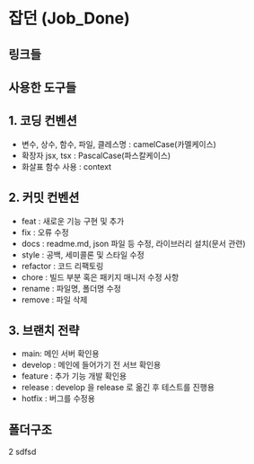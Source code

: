# 잡던 (Job_Done)

## 링크들

## 사용한 도구들

## 1. 코딩 컨벤션

- 변수, 상수, 함수, 파일, 클레스명
  : camelCase(카멜케이스)
- 확장자 jsx, tsx
  : PascalCase(파스칼케이스)
- 화살표 함수 사용
  : context

## 2. 커밋 컨벤션

- feat : 새로운 기능 구현 및 추가
- fix : 오류 수정
- docs : readme.md, json 파일 등 수정, 라이브러리 설치(문서 관련)
- style : 공백, 세미콜론 및 스타일 수정
- refactor : 코드 리팩토링
- chore : 빌드 부분 혹은 패키지 매니저 수정 사항
- rename : 파일명, 폴더명 수정
- remove : 파일 삭제

## 3. 브랜치 전략

- main: 메인 서버 확인용
- develop : 메인에 들어가기 전 서브 확인용
- feature : 추가 기능 개발 확인용
- release : develop 을 release 로 옮긴 후 테스트를 진행용
- hotfix : 버그를 수정용

## 폴더구조

2
sdfsd
